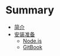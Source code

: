 # Summary

* [简介](README.md)
* [安装准备](chapter1.md)
    * [Node.js](nodejs.md)
    * [GitBook](gitbook.md)

